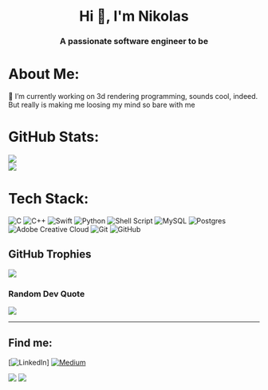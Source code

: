 <h1 align="center">Hi 👋, I'm Nikolas</h1>
<h3 align="center">A passionate software engineer to be</h3>

# About Me:
🔭 I’m currently working on 3d rendering programming, sounds cool, indeed. But really is making me loosing my mind so bare with me<br>

# GitHub Stats:
![](https://github-readme-streak-stats.herokuapp.com/?user=NikolasGoulios&theme=dark&hide_border=true)<br/>
![](https://github-readme-stats.vercel.app/api/top-langs/?username=NikolasGoulios&theme=dark&hide_border=true&include_all_commits=true&count_private=true&layout=compact)
# Tech Stack:
![C](https://img.shields.io/badge/c-%2300599C.svg?style=for-the-badge&logo=c&logoColor=white) ![C++](https://img.shields.io/badge/c++-%2300599C.svg?style=for-the-badge&logo=c%2B%2B&logoColor=white) ![Swift](https://img.shields.io/badge/swift-F54A2A?style=for-the-badge&logo=swift&logoColor=white) ![Python](https://img.shields.io/badge/python-3670A0?style=for-the-badge&logo=python&logoColor=ffdd54) ![Shell Script](https://img.shields.io/badge/shell_script-%23121011.svg?style=for-the-badge&logo=gnu-bash&logoColor=white) ![MySQL](https://img.shields.io/badge/mysql-4479A1.svg?style=for-the-badge&logo=mysql&logoColor=white) ![Postgres](https://img.shields.io/badge/postgres-%23316192.svg?style=for-the-badge&logo=postgresql&logoColor=white) ![Adobe Creative Cloud](https://img.shields.io/badge/Adobe%20Creative%20Cloud-DA1F26.svg?style=for-the-badge&logo=Adobe%20Creative%20Cloud&logoColor=white) ![Git](https://img.shields.io/badge/git-%23F05033.svg?style=for-the-badge&logo=git&logoColor=white) ![GitHub](https://img.shields.io/badge/github-%23121011.svg?style=for-the-badge&logo=github&logoColor=white)

## GitHub Trophies
![](https://github-profile-trophy.vercel.app/?username=NikolasGoulios&theme=radical&no-frame=false&no-bg=true&margin-w=4)

### Random Dev Quote
![](https://quotes-github-readme.vercel.app/api?type=horizontal&theme=radical)

---
## Find me:
[![LinkedIn](https://img.shields.io/badge/LinkedIn-%230077B5.svg?logo=linkedin&logoColor=white)] [![Medium](https://img.shields.io/badge/Medium-12100E?logo=medium&logoColor=white)](https://medium.com/@ngoulios) 

[![](https://visitcount.itsvg.in/api?id=NikolasGoulios&icon=4&color=3)](https://visitcount.itsvg.in)
[![](https://visitcount.itsvg.in/api?id=nikolasgoulios&label=Profile%20Views&icon=7&pretty=false)](https://visitcount.itsvg.in)

<!-- ✨ repository because its `README.md` (this file) appears on your GitHub profile.
You can click the Preview link to take a look at your changes.
--->
